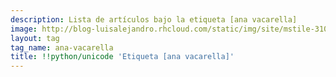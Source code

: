 ```yaml
---
description: Lista de artículos bajo la etiqueta [ana vacarella]
image: http://blog-luisalejandro.rhcloud.com/static/img/site/mstile-310x310.png
layout: tag
tag_name: ana-vacarella
title: !!python/unicode 'Etiqueta [ana vacarella]'
---
```

